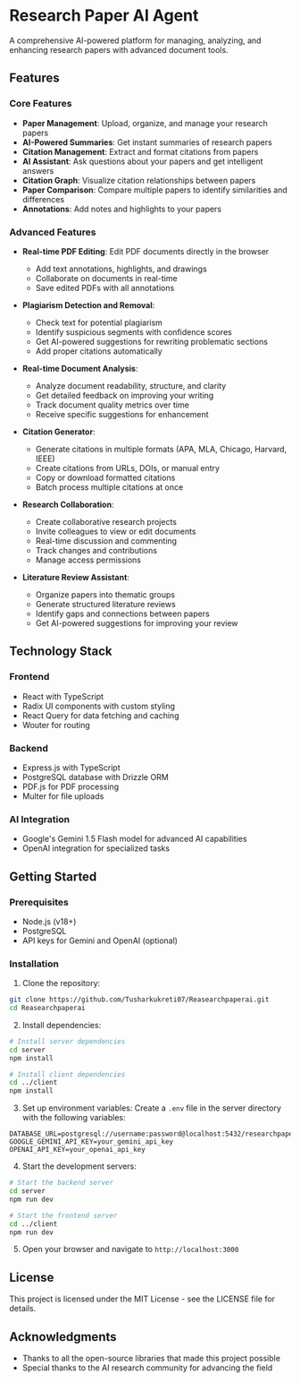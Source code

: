 # Research Paper AI Agent

A comprehensive AI-powered platform for managing, analyzing, and enhancing research papers with advanced document tools.

## Features

### Core Features
- **Paper Management**: Upload, organize, and manage your research papers
- **AI-Powered Summaries**: Get instant summaries of research papers
- **Citation Management**: Extract and format citations from papers
- **AI Assistant**: Ask questions about your papers and get intelligent answers
- **Citation Graph**: Visualize citation relationships between papers
- **Paper Comparison**: Compare multiple papers to identify similarities and differences
- **Annotations**: Add notes and highlights to your papers

### Advanced Features
- **Real-time PDF Editing**: Edit PDF documents directly in the browser
  - Add text annotations, highlights, and drawings
  - Collaborate on documents in real-time
  - Save edited PDFs with all annotations

- **Plagiarism Detection and Removal**:
  - Check text for potential plagiarism
  - Identify suspicious segments with confidence scores
  - Get AI-powered suggestions for rewriting problematic sections
  - Add proper citations automatically

- **Real-time Document Analysis**:
  - Analyze document readability, structure, and clarity
  - Get detailed feedback on improving your writing
  - Track document quality metrics over time
  - Receive specific suggestions for enhancement

- **Citation Generator**:
  - Generate citations in multiple formats (APA, MLA, Chicago, Harvard, IEEE)
  - Create citations from URLs, DOIs, or manual entry
  - Copy or download formatted citations
  - Batch process multiple citations at once

- **Research Collaboration**:
  - Create collaborative research projects
  - Invite colleagues to view or edit documents
  - Real-time discussion and commenting
  - Track changes and contributions
  - Manage access permissions

- **Literature Review Assistant**:
  - Organize papers into thematic groups
  - Generate structured literature reviews
  - Identify gaps and connections between papers
  - Get AI-powered suggestions for improving your review

## Technology Stack

### Frontend
- React with TypeScript
- Radix UI components with custom styling
- React Query for data fetching and caching
- Wouter for routing

### Backend
- Express.js with TypeScript
- PostgreSQL database with Drizzle ORM
- PDF.js for PDF processing
- Multer for file uploads

### AI Integration
- Google's Gemini 1.5 Flash model for advanced AI capabilities
- OpenAI integration for specialized tasks

## Getting Started

### Prerequisites
- Node.js (v18+)
- PostgreSQL
- API keys for Gemini and OpenAI (optional)

### Installation

1. Clone the repository:
```bash
git clone https://github.com/Tusharkukreti07/Reasearchpaperai.git
cd Reasearchpaperai
```

2. Install dependencies:
```bash
# Install server dependencies
cd server
npm install

# Install client dependencies
cd ../client
npm install
```

3. Set up environment variables:
Create a `.env` file in the server directory with the following variables:
```
DATABASE_URL=postgresql://username:password@localhost:5432/researchpaperai
GOOGLE_GEMINI_API_KEY=your_gemini_api_key
OPENAI_API_KEY=your_openai_api_key
```

4. Start the development servers:
```bash
# Start the backend server
cd server
npm run dev

# Start the frontend server
cd ../client
npm run dev
```

5. Open your browser and navigate to `http://localhost:3000`

## License

This project is licensed under the MIT License - see the LICENSE file for details.

## Acknowledgments

- Thanks to all the open-source libraries that made this project possible
- Special thanks to the AI research community for advancing the field